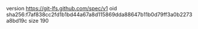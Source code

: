 version https://git-lfs.github.com/spec/v1
oid sha256:f7af838cc2fd1b1bd44a67a8d115869dda88647b11b0d79ff3a0b2273a8bd19c
size 190
